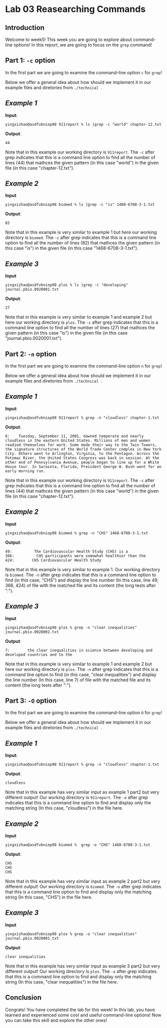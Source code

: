 # Lab 03 Reasearching Commands
## Introduction
Welcome to week5! This week you are going to explore about command-line options! In this report, we are going to focus on the ```grep``` command!

## Part 1: ```-c``` option
In the first part we are going to examine the command-line option ```c``` for ```grep```!

Below we offer a general idea about how should we implement it in our example files and diretories from ```./technical ```.

***Example 1***
-
**Input**:
```
yingxizhao@asdfvbniop98 911report % ls |grep -c "world" chapter-12.txt
```
**Output**:
```
44
```
Note that in this example our working directory is ```911report```. The ```-c``` after grep indicates that this is a command line option to find all the number of lines (44) that mathces the given pattern (in this case "world") in the given file (in this case "chapter-12.txt"). 

***Example 2***
-
**Input**
```
yingxizhao@asdfvbniop98 biomed % ls |grep -c "is" 1468-6708-3-1.txt
```
**Output**:
```
82
```
Note that in this example is very similar to example 1 but here our working directory is ```biomed```. The ```-c``` after grep indicates that this is a command line option to find all the number of lines (82) that mathces the given pattern (in this case "is") in the given file (in this case "1468-6708-3-1.txt"). 

***Example 3***
-
**Input**
```
yingxizhao@asdfvbniop98 plos % ls |grep -c "developing" journal.pbio.0020001.txt
```
**Output**:
```
27
```
Note that in this example is very similar to example 1 and example 2 but here our working directory is ```plos```. The ```-c``` after grep indicates that this is a command line option to find all the number of lines (27) that mathces the given pattern (in this case "is") in the given file (in this case "journal.pbio.0020001.txt"). 

## Part 2: ```-n``` option
In the first part we are going to examine the command-line option ```n``` for ```grep```!

Below we offer a general idea about how should we implement it in our example files and diretories from ```./technical ```.

***Example 1***
-
**Input**:
```
yingxizhao@asdfvbniop98 911report % grep -n "cloudless" chapter-1.txt
```
**Output**:
```
6:    Tuesday, September 11, 2001, dawned temperate and nearly cloudless in the eastern United States. Millions of men and women readied themselves for work. Some made their way to the Twin Towers, the signature structures of the World Trade Center complex in New York City. Others went to Arlington, Virginia, to the Pentagon. Across the Potomac River, the United States Congress was back in session. At the other end of Pennsylvania Avenue, people began to line up for a White House tour. In Sarasota, Florida, President George W. Bush went for an early morning run.
```
Note that in this example our working directory is ```911report```. The ```-c``` after grep indicates that this is a command line option to find all the number of lines (44) that mathces the given pattern (in this case "world") in the given file (in this case "chapter-12.txt").  

***Example 2***
-
**Input**
```
yingxizhao@asdfvbniop98 biomed % grep -n "CHS" 1468-6708-3-1.txt
```
**Output**:
```
49:          The Cardiovascular Health Study (CHS) is a
366:          CHS participants were somewhat healthier than the
424:        CHS Cardiovascular Health Study
```
Note that in this example is very similar to example 1. Our working directory is ```biomed```. The ```-n``` after grep indicates that this is a command line option to find (in this case, "CHS") and display the line number (In this case, line 49, 366, 424) of file with the matched file and its content (the long tests after ":"). 

***Example 3***
-
**Input**
```
yingxizhao@asdfvbniop98 plos % grep -n "clear inequalities" journal.pbio.0020001.txt
```
**Output**:
```
7:        the clear inequalities in science between developing and developed countries and to the
```
Note that in this example is very similar to example 1 and example 2 but here our working directory is ```plos```. The ```-n``` after grep indicates that this is a command line option to find (in this case, "clear inequalities") and display the line number (In this case, line 7) of file with the matched file and its content (the long tests after ":").

## Part 3: ```-O``` option
In the first part we are going to examine the command-line option ```O``` for ```grep```!

Below we offer a general idea about how should we implement it in our example files and diretories from ```./technical ```.

***Example 1***
-
**Input**:
```
yingxizhao@asdfvbniop98 911report % grep -n "cloudless" chapter-1.txt
```
**Output**:
```
cloudless
```
Note that in this example has very similar input as example 1 part2 but very different output! Our working directory is ```911report```. The ```-o``` after grep indicates that this is a command line option to find and display only the matching string (In this case, "cloudless") in the file here. 

***Example 2***
-
**Input**
```
yingxizhao@asdfvbniop98 biomed %  grep -o "CHS" 1468-6708-3-1.txt
```
**Output**:
```
CHS
CHS
CHS
```
Note that in this example has very similar input as example 2 part2 but very different output! Our working directory is ```biomed```. The ```-o``` after grep indicates that this is a command line option to find and display only the matching string (In this case, "CHS") in the file here. 

***Example 3***
-
**Input**
```
yingxizhao@asdfvbniop98 plos % grep -o "clear inequalities" journal.pbio.0020001.txt
```
**Output**:
```
clear inequalities
```
Note that in this example has very similar input as example 3 part2 but very different output! Our working directory is ```plos```. The ```-o``` after grep indicates that this is a command line option to find and display only the matching string (In this case, "clear inequalities") in the file here.

## Conclusion
Congrats! You have completed the lab for this week! In this lab, you have learned and experienced some cool and useful command-line options! Now you can take this skill and explore the other ones! 